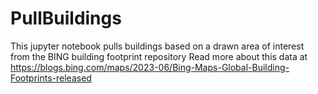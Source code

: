 # PullBuildings
This jupyter notebook pulls buildings based on a drawn area of interest from the BING building footprint repository
Read more about this data at 
https://blogs.bing.com/maps/2023-06/Bing-Maps-Global-Building-Footprints-released
